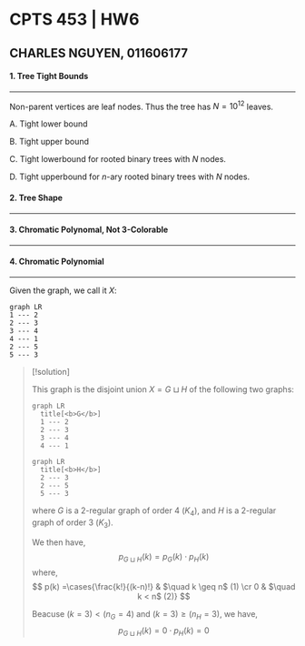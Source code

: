 # CPTS 453 | HW6
## CHARLES NGUYEN, 011606177

#### 1. Tree Tight Bounds
---
Non-parent vertices are leaf nodes. Thus the tree has $N=10^{12}$ leaves.

A. Tight lower bound

B. Tight upper bound

C. Tight lowerbound for rooted binary trees with $N$ nodes.

D. Tight upperbound for $n$-ary rooted binary trees with $N$ nodes.

<div style="page-break-after:always"></div>

#### 2. Tree Shape
---


<div style="page-break-after:always"></div>

#### 3. Chromatic Polynomal, Not 3-Colorable
---


<div style="page-break-after:always"></div>

#### 4. Chromatic Polynomial
---
Given the graph, we call it $X$:
```mermaid
graph LR
1 --- 2
2 --- 3
3 --- 4
4 --- 1
2 --- 5
5 --- 3
```
> [!solution]
> 
> This graph is the disjoint union $X = G\sqcup H$ of the following two graphs:
> ```mermaid
> graph LR
> 	title[<b>G</b>]
> 	1 --- 2
> 	2 --- 3
> 	3 --- 4
> 	4 --- 1
> ```
> 
> ```mermaid
> graph LR
> 	title[<b>H</b>]
> 	2 --- 3
> 	2 --- 5
> 	5 --- 3
> ```
> 
> where $G$ is a $2$-regular graph of order 4 ($K_4$), and $H$ is a $2$-regular graph of order 3 ($K_3$).
> 
> We then have,
> $$
> p_{G\sqcup H}(k) = p_G(k)\cdot p_H(k)
> $$
> where,
> $$
> p(k) =\cases{\frac{k!}{(k-n)!} & $\quad k \geq n$ (1) \cr
> 			0 & $\quad k < n$ (2)}
> $$
> 
> Beacuse $(k=3) < (n_G=4)$ and $(k=3)\geq (n_H=3)$, we have,
> $$
> p_{G\sqcup H}(k) = 0\cdot p_H(k) = 0
> $$
